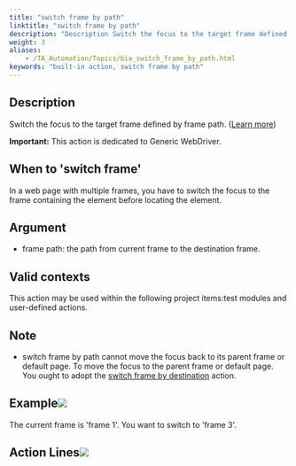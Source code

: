 ```yaml
--- 
title: "switch frame by path"
linktitle: "switch frame by path"
description: "Description Switch the focus to the target frame defined by frame path. ( Learn more ) Important: This action is dedicated to Generic WebDriver. When to 'switch frame' In a web page with multiple ..."
weight: 3
aliases: 
    - /TA_Automation/Topics/bia_switch_frame_by_path.html
keywords: "built-in action, switch frame by path"
---
```


## Description

Switch the focus to the target frame defined by frame path. \([Learn more](https://www.guru99.com/handling-iframes-selenium.html)\)

**Important:** This action is dedicated to Generic WebDriver.

## When to 'switch frame'

In a web page with multiple frames, you have to switch the focus to the frame containing the element before locating the element.

## Argument

-   frame path: the path from current frame to the destination frame.

## Valid contexts

This action may be used within the following project items:test modules and user-defined actions.

## Note

-   switch frame by path cannot move the focus back to its parent frame or default page. To move the focus to the parent frame or default page. You ought to adopt the [switch frame by destination](/TA_Automation/Topics/bia_switch_frame_by_destination.html) action.

## Example![](/images/TA_Automation/Images/bia_switch_frame_by_path_illustration.png)



The current frame is 'frame 1'. You want to switch to 'frame 3'.

## Action Lines![](/images/TA_Automation/Images/bia_switch_frame_by_path_pgm.png)






